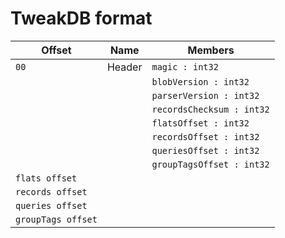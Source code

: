 # TweakDB format

| Offset              | Name     | Members                   |
|---------------------|----------|---------------------------|
| `00`                | Header   | `magic : int32`           |
|                     |          | `blobVersion : int32`     |
|                     |          | `parserVersion : int32`   |
|                     |          | `recordsChecksum : int32` |
|                     |          | `flatsOffset : int32`     |
|                     |          | `recordsOffset : int32`   |
|                     |          | `queriesOffset : int32`   |
|                     |          | `groupTagsOffset : int32` |
| `flats offset`      |          |                           |
| `records offset`    |          |                           |
| `queries offset`    |          |                           |
| `groupTags offset`  |          |                           |
